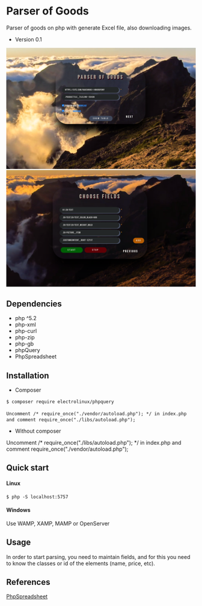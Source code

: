 # Parser of Goods

Parser of goods on php with generate Excel file, also downloading images.


* Version 0.1

![screenshot](./assets/images/parser_v0.1.png)
![screenshot](./assets/images/parser_v0.1-2.png)

## Dependencies

- php ^5.2
- php-xml
- php-curl
- php-zip
- php-gb
- phpQuery
- PhpSpreadsheet

## Installation

* Composer

```
$ composer require electrolinux/phpquery

Uncomment /* require_once("./vendor/autoload.php"); */ in index.php
and comment require_once("./libs/autoload.php");

```
* Without composer

Uncomment /* require_once("./libs/autoload.php"); */ in index.php
and comment require_once("./vendor/autoload.php");

## Quick start

#### Linux

```
$ php -S localhost:5757

```

#### Windows

Use WAMP, XAMP, MAMP or OpenServer

## Usage

In order to start parsing, you need to maintain fields, and for this you need to know the classes or id of the elements (name, price, etc).

## References

[PhpSpreadsheet](https://github.com/PHPOffice/PhpSpreadsheet)
